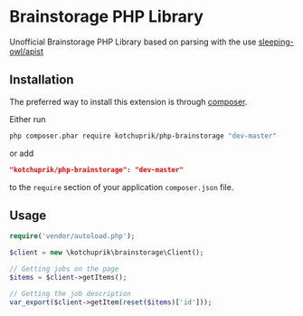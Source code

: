# Brainstorage PHP Library

Unofficial Brainstorage PHP Library based on parsing with the use [sleeping-owl/apist](https://github.com/sleeping-owl/apist)

## Installation

The preferred way to install this extension is through [composer](http://getcomposer.org/download/).

Either run

```bash
php composer.phar require kotchuprik/php-brainstorage "dev-master"
```

or add

```json
"kotchuprik/php-brainstorage": "dev-master"
```

to the `require` section of your application `composer.json` file.

## Usage

```php
require('vendor/autoload.php');

$client = new \kotchuprik\brainstorage\Client();

// Getting jobs on the page
$items = $client->getItems();

// Getting the job description
var_export($client->getItem(reset($items)['id']));
```
